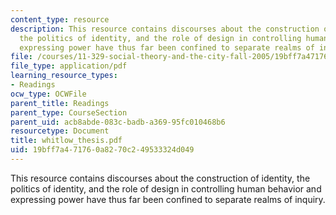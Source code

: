 ```yaml
---
content_type: resource
description: This resource contains discourses about the construction of identity,
  the politics of identity, and the role of design in controlling human behavior and
  expressing power have thus far been confined to separate realms of inquiry.
file: /courses/11-329-social-theory-and-the-city-fall-2005/19bff7a471760a8270c249533324d049_whitlow_thesis.pdf
file_type: application/pdf
learning_resource_types:
- Readings
ocw_type: OCWFile
parent_title: Readings
parent_type: CourseSection
parent_uid: acb8abde-083c-badb-a369-95fc010468b6
resourcetype: Document
title: whitlow_thesis.pdf
uid: 19bff7a4-7176-0a82-70c2-49533324d049
---
```

This resource contains discourses about the construction of identity, the politics of identity, and the role of design in controlling human behavior and expressing power have thus far been confined to separate realms of inquiry.

